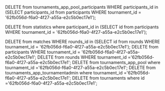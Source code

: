 DELETE from tournaments_app_pool_participants WHERE participants_id in
(SELECT participants_id from participants WHERE tournament_id = '62fb056d-f6a0-4f27-a55a-e2c5b0ec17e1');

DELETE from statistics where participant_id in
(SELECT id from participants WHERE tournament_id = '62fb056d-f6a0-4f27-a55a-e2c5b0ec17e1');

DELETE from matches WHERE rounds_id in (SELECT id from rounds WHERE tournament_id = '62fb056d-f6a0-4f27-a55a-e2c5b0ec17e1');
DELETE from participants WHERE tournament_id = '62fb056d-f6a0-4f27-a55a-e2c5b0ec17e1';
DELETE from rounds WHERE tournament_id ='62fb056d-f6a0-4f27-a55a-e2c5b0ec17e1';
DELETE from tournaments_app_pool where tournament_id ='62fb056d-f6a0-4f27-a55a-e2c5b0ec17e1';
DELETE from tournaments_app_tournamentadmin where tournament_id ='62fb056d-f6a0-4f27-a55a-e2c5b0ec17e1';
DELETE from tournaments where id ='62fb056d-f6a0-4f27-a55a-e2c5b0ec17e1';
